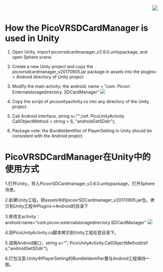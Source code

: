 <p align="right"><a href="https://github.com/PicoSupport/PicoSupport" target="_blank"> <img src="https://github.com/PicoSupport/PicoSupport/blob/master/Assets/home.png" width="20"/> </a></p>

# How the PicoVRSDCardManager is used in Unity
1. Open Unity, import picovrsdcardmanager_v2.6.0.unitypackage, and open Sphere scene.

2. Create a new Unity project and copy the picovrsdcardmanager_v20170905.jar package in assets into the plugins-> Android directory of Unity project

3. Modify the main activity: the android: name = "com. Picovr. Externalstoragedirectory. SDCardManager"
![](https://github.com/PicoSupport/SDCardManager/blob/master/assets/01.png)

4. Copy the script of picounityactivity.cs into any directory of the Unity project.

5. Call Android interface, string s="";(ref. PicoUnityActivity CallObjectMethod < string >
S, "androidGetSDdir");

6. Package note: the BundleIdentifier of PlayerSetting in Unity should be consistent with the Android project.

# PicoVRSDCardManager在Unity中的使用方式

1.打开Unity，导入PicovrSDCardmanager_v2.6.0.unitypackage，打开Sphere场景。

2.新建Unity工程，把assets中的picovrSDCardmanager_v20170905.jar包，拷贝到Unity工程中Plugins->Android的目录下

3.修改主activity：android:name="com.picovr.externalstoragedirectory.SDCardManager"
![](https://github.com/PicoSupport/SDCardManager/blob/master/assets/01.png)

4.将PicoUnityActivity.cs脚本拷贝到Unity工程任意目录下。

5.调用Android接口，string s=""; PicoUnityActivity.CallObjectMethod<string>(ref
   s,"androidGetSDdir");

6.打包注意:Unity中PlayerSetting的BundleIdentifier要与Android工程保持一致。
